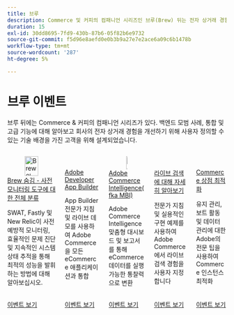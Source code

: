 ```yaml
---
title: 브루
description: Commerce 및 커피의 컴패니언 시리즈인 브루(Brew) 뒤는 전자 상거래 경험을 향상시키기 위해 백엔드 모범 사례, 통합 및 고급 기능을 마스터하고자 하는 기술적으로 숙련된 고객을 위해 설계되었습니다.
duration: 15
exl-id: 30dd8695-7fd9-430b-87b6-05f82b6e9732
source-git-commit: f5d96e8aefd0e0b3b9a27e7e2ace6a09c6b1478b
workflow-type: tm+mt
source-wordcount: '287'
ht-degree: 5%

---
```


# 브루 이벤트

브루 뒤에는 Commerce &amp; 커피의 컴패니언 시리즈가 있다. 백엔드 모범 사례, 통합 및 고급 기능에 대해 알아보고 회사의 전자 상거래 경험을 개선하기 위해 사용자 정의할 수 있는 기술 배경을 가진 고객을 위해 설계되었습니다.

<!-- CARDS

{cta  = Watch event}

* 2025/proactive-monitoring-tools.md
* 2025/app-builder.md
* 2025/commerce-intelligence.md
* 2025/deep-dive-live-search.md
* 2025/commerce-storefront.md

-->
<!-- START CARDS HTML - DO NOT MODIFY BY HAND -->
<div class="columns">
    <div class="column is-half-tablet is-half-desktop is-one-third-widescreen" aria-label="Behind the Brew - A Full Breakdown on Proactive Monitoring Tools">
        <div class="card" style="height: 100%; display: flex; flex-direction: column; height: 100%;">
            <div class="card-image">
                <figure class="image x-is-16by9">
                    <a href="2025/proactive-monitoring-tools.md" title="Brew의 배경 - 사전 모니터링 도구에 대한 전체 분류" target="_blank" rel="referrer">
                        <img class="is-bordered-r-small" src="https://video.tv.adobe.com/v/3459035/?format=jpeg&nocache=1750103136004" alt="Brew의 배경 - 사전 모니터링 도구에 대한 전체 분류"
                             style="width: 100%; aspect-ratio: 16 / 9; object-fit: cover; overflow: hidden; display: block; margin: auto;">
                    </a>
                </figure>
            </div>
            <div class="card-content is-padded-small" style="display: flex; flex-direction: column; flex-grow: 1; justify-content: space-between;">
                <div class="top-card-content">
                    <p class="headline is-size-6 has-text-weight-bold">
                        <a href="2025/proactive-monitoring-tools.md" target="_blank" rel="referrer" title="Brew의 배경 - 사전 모니터링 도구에 대한 전체 분류">Brew 숨김 - 사전 모니터링 도구에 대한 전체 분류</a>
                    </p>
                    <p class="is-size-6">SWAT, Fastly 및 New Relic이 사전 예방적 모니터링, 효율적인 문제 진단 및 지속적인 시스템 상태 추적을 통해 최적의 성능을 발휘하는 방법에 대해 알아보십시오.</p>
                </div>
                <a href="2025/proactive-monitoring-tools.md" target="_blank" rel="referrer" class="spectrum-Button spectrum-Button--outline spectrum-Button--primary spectrum-Button--sizeM" style="align-self: flex-start; margin-top: 1rem;">
                    <span class="spectrum-Button-label has-no-wrap has-text-weight-bold">이벤트 보기</span>
                </a>
            </div>
        </div>
    </div>
    <div class="column is-half-tablet is-half-desktop is-one-third-widescreen" aria-label="Adobe Developer App Builder">
        <div class="card" style="height: 100%; display: flex; flex-direction: column; height: 100%;">
            <div class="card-image">
                <figure class="image x-is-16by9">
                    <a href="2025/app-builder.md" title="Adobe Developer App Builder" target="_blank" rel="referrer">
                        <img class="is-bordered-r-small" src="https://video.tv.adobe.com/v/3443027/?format=jpeg&nocache=1750103135976" alt="Adobe Developer App Builder"
                             style="width: 100%; aspect-ratio: 16 / 9; object-fit: cover; overflow: hidden; display: block; margin: auto;">
                    </a>
                </figure>
            </div>
            <div class="card-content is-padded-small" style="display: flex; flex-direction: column; flex-grow: 1; justify-content: space-between;">
                <div class="top-card-content">
                    <p class="headline is-size-6 has-text-weight-bold">
                        <a href="2025/app-builder.md" target="_blank" rel="referrer" title="Adobe Developer App Builder">Adobe Developer App Builder</a>
                    </p>
                    <p class="is-size-6">App Builder 전문가 지침 및 라이브 데모를 사용하여 Adobe Commerce을 모든 eCommerce 애플리케이션과 통합</p>
                </div>
                <a href="2025/app-builder.md" target="_blank" rel="referrer" class="spectrum-Button spectrum-Button--outline spectrum-Button--primary spectrum-Button--sizeM" style="align-self: flex-start; margin-top: 1rem;">
                    <span class="spectrum-Button-label has-no-wrap has-text-weight-bold">이벤트 보기</span>
                </a>
            </div>
        </div>
    </div>
    <div class="column is-half-tablet is-half-desktop is-one-third-widescreen" aria-label="Adobe Commerce Intelligence (fka MBI)">
        <div class="card" style="height: 100%; display: flex; flex-direction: column; height: 100%;">
            <div class="card-image">
                <figure class="image x-is-16by9">
                    <a href="2025/commerce-intelligence.md" title="Adobe Commerce Intelligence (fka MBI)" target="_blank" rel="referrer">
                        <img class="is-bordered-r-small" src="https://video.tv.adobe.com/v/3443025/?format=jpeg&nocache=1750103136017" alt="Adobe Commerce Intelligence (fka MBI)"
                             style="width: 100%; aspect-ratio: 16 / 9; object-fit: cover; overflow: hidden; display: block; margin: auto;">
                    </a>
                </figure>
            </div>
            <div class="card-content is-padded-small" style="display: flex; flex-direction: column; flex-grow: 1; justify-content: space-between;">
                <div class="top-card-content">
                    <p class="headline is-size-6 has-text-weight-bold">
                        <a href="2025/commerce-intelligence.md" target="_blank" rel="referrer" title="Adobe Commerce Intelligence (fka MBI)">Adobe Commerce Intelligence(fka MBI)</a>
                    </p>
                    <p class="is-size-6">Adobe Commerce Intelligence 맞춤형 대시보드 및 보고서를 통해 eCommerce 데이터를 실행 가능한 통찰력으로 변환</p>
                </div>
                <a href="2025/commerce-intelligence.md" target="_blank" rel="referrer" class="spectrum-Button spectrum-Button--outline spectrum-Button--primary spectrum-Button--sizeM" style="align-self: flex-start; margin-top: 1rem;">
                    <span class="spectrum-Button-label has-no-wrap has-text-weight-bold">이벤트 보기</span>
                </a>
            </div>
        </div>
    </div>
    <div class="column is-half-tablet is-half-desktop is-one-third-widescreen" aria-label="A Deep Dive into Live Search">
        <div class="card" style="height: 100%; display: flex; flex-direction: column; height: 100%;">
            <div class="card-image">
                <figure class="image x-is-16by9">
                    <a href="2025/deep-dive-live-search.md" title="라이브 검색에 대한 심층 분석" target="_blank" rel="referrer">
                        <img class="is-bordered-r-small" src="https://video.tv.adobe.com/v/3443021/?format=jpeg&nocache=1750103135990" alt="라이브 검색에 대한 심층 분석"
                             style="width: 100%; aspect-ratio: 16 / 9; object-fit: cover; overflow: hidden; display: block; margin: auto;">
                    </a>
                </figure>
            </div>
            <div class="card-content is-padded-small" style="display: flex; flex-direction: column; flex-grow: 1; justify-content: space-between;">
                <div class="top-card-content">
                    <p class="headline is-size-6 has-text-weight-bold">
                        <a href="2025/deep-dive-live-search.md" target="_blank" rel="referrer" title="라이브 검색에 대한 심층 분석">라이브 검색에 대해 자세히 알아보기</a>
                    </p>
                    <p class="is-size-6">전문가 지침 및 실용적인 구현 예제를 사용하여 Adobe Commerce에서 라이브 검색 경험을 사용자 지정합니다</p>
                </div>
                <a href="2025/deep-dive-live-search.md" target="_blank" rel="referrer" class="spectrum-Button spectrum-Button--outline spectrum-Button--primary spectrum-Button--sizeM" style="align-self: flex-start; margin-top: 1rem;">
                    <span class="spectrum-Button-label has-no-wrap has-text-weight-bold">이벤트 보기</span>
                </a>
            </div>
        </div>
    </div>
    <div class="column is-half-tablet is-half-desktop is-one-third-widescreen" aria-label="Optimize Your Commerce Storefront">
        <div class="card" style="height: 100%; display: flex; flex-direction: column; height: 100%;">
            <div class="card-image">
                <figure class="image x-is-16by9">
                    <a href="2025/commerce-storefront.md" title="Commerce 상점 최적화" target="_blank" rel="referrer">
                        <img class="is-bordered-r-small" src="https://video.tv.adobe.com/v/3443031/?format=jpeg&nocache=1750103135956" alt="Commerce 상점 최적화"
                             style="width: 100%; aspect-ratio: 16 / 9; object-fit: cover; overflow: hidden; display: block; margin: auto;">
                    </a>
                </figure>
            </div>
            <div class="card-content is-padded-small" style="display: flex; flex-direction: column; flex-grow: 1; justify-content: space-between;">
                <div class="top-card-content">
                    <p class="headline is-size-6 has-text-weight-bold">
                        <a href="2025/commerce-storefront.md" target="_blank" rel="referrer" title="Commerce 상점 최적화">Commerce 상점 최적화</a>
                    </p>
                    <p class="is-size-6">유지 관리, 보트 활동 및 데이터 관리에 대한 Adobe의 전문 팁을 사용하여 Commerce 인스턴스 최적화</p>
                </div>
                <a href="2025/commerce-storefront.md" target="_blank" rel="referrer" class="spectrum-Button spectrum-Button--outline spectrum-Button--primary spectrum-Button--sizeM" style="align-self: flex-start; margin-top: 1rem;">
                    <span class="spectrum-Button-label has-no-wrap has-text-weight-bold">이벤트 보기</span>
                </a>
            </div>
        </div>
    </div>
</div>
<!-- END CARDS HTML - DO NOT MODIFY BY HAND -->

